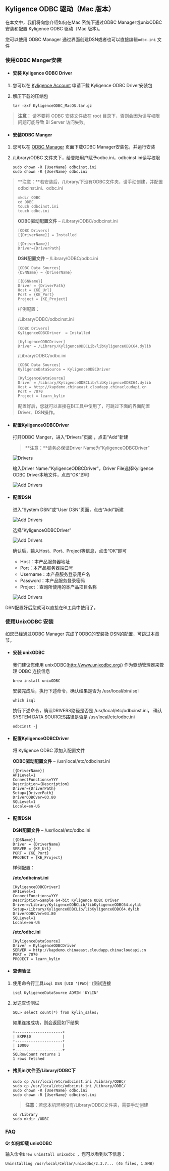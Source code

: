 ## Kyligence ODBC 驱动（Mac 版本）

在本文中，我们将向您介绍如何在Mac 系统下通过ODBC Manager或unixODBC安装和配置 Kyligence ODBC 驱动（Mac 版本)。

您可以使用 ODBC Manager 通过界面创建DSN或者也可以直接编辑`odbc.ini` 文件

### 使用ODBC Manger安装

- #### 安装 Kyligence ODBC Driver 

1. 您可以在 [Kyligence Account](http://account.kyligence.io) 申请下载 Kyligence ODBC Driver安装包

2. 解压下载的压缩包

   ```
   tar -zxf KyligenceODBC_MacOS.tar.gz
   ```

> **注意：** 请不要将 ODBC 安装文件放在 root 目录下，否则会因为读写权限问题可能导致 BI Server 访问失败。

- #### 安装ODBC Manger


1. 您可以在 [ODBC Manager](http://www.odbcmanager.net) 页面下载ODBC Manager安装包，并运行安装

2. /Library/ODBC 文件夹下，给登陆用户赋予odbc.ini，odbcinst.ini读写权限

   ```
   sudo chown -R {UserName} odbcinst.ini
   sudo chown -R {UserName} odbc.ini
   ```

> **注意：**若安装后，/Library/下没有ODBC文件夹，请手动创建，并配置odbcinst.ini、odbc.ini
>
> ```
> mkdir ODBC
> cd ODBC
> touch odbcinst.ini
> touch odbc.ini
> ```
>
> **ODBC驱动配置文件** –  /Library/ODBC/odbcinst.ini
>
> ```
> [ODBC Drivers]
> [{DriverName}] = Installed
> 
> [{DriverName}]
> Driver={DriverPath}
> ```
>
> **DSN配置文件** – /Library/ODBC/odbc.ini 
>
> ```
> [ODBC Data Sources]
> {DSNName} = {DriverName}
> 
> [{DSNName}]
> Driver = {DriverPath}
> Host = {KE_Url}
> Port = {KE_Port}
> Project = {KE_Project}
> ```
>
> 样例配置： 
>
>   /Library/ODBC/odbcinst.ini
>
> ```
> [ODBC Drivers]
> KyligenceODBCDriver  = Installed
> 
> [KyligenceODBCDriver]
> Driver = /Library/KyligenceODBCLib/libKyligenceODBC64.dylib
> ```
>
>   /Library/ODBC/odbc.ini
>
> ```
> [ODBC Data Sources]
> KyligenceDataSource = KyligenceODBCDriver
> 
> [KyligenceDataSource]
> Driver = /Library/KyligenceODBCLib/libKyligenceODBC64.dylib
> Host = http://kapdemo.chinaeast.cloudapp.chinacloudapi.cn
> Port = 7070
> Project = learn_kylin
> ```
>
>   配置好后，您就可以直接在BI工具中使用了，可跳过下面的界面配置Driver、DSN操作。

- #### 配置KyligenceODBCDriver

  打开ODBC Manger，进入“Drivers”页面​ ，点击“Add”新建

  > **注意：**请务必保证Driver Name为“KyligenceODBCDriver”

  ![Drivers](../images/mac_odbc/1.png)

  输入Driver Name:"KyligenceODBCDriver"，Driver File选择Kyligence ODBC Driver本地文件，点击“OK”即可

  ![Add Drivers](../images/mac_odbc/2.png)

- #### 配置DSN

  进入“System DSN”或“User DSN”页面，点击“Add”新建

  ![Add Drivers](../images/mac_odbc/3.png)

  选择“KyligenceODBCDriver”

  ![Add Drivers](../images/mac_odbc/4.png)

  确认后，输入Host、Port、Project等信息，点击“OK”即可

  - Host：本产品服务器地址
  - Port：本产品服务器端口号
  - Username：本产品服务登录用户名
  - Password：本产品服务登录密码
  - Project：查询所使用的本产品项目名称

  ![Add Drivers](../images/mac_odbc/5.png)

DSN配置好后您就可以直接在BI工具中使用了。

### 使用UnixODBC 安装
如您已经通过ODBC Manager 完成了ODBC的安装及 DSN的配置，可跳过本章节。

- #### 安装 unixODBC 

  我们建议您使用 unixODBC(http://www.unixodbc.org/) 作为驱动管理器来管理 ODBC 连接信息​ 

  ```
  brew install unixODBC
  ```

  安装完成后，执行下述命令，确认结果是否为 /usr/local/bin/isql

  ```
  which isql 
  ```

  执行下述命令，确认DRIVERS路径是否是 /usr/local/etc/odbcinst.ini， 确认SYSTEM DATA SOURCES路径是否是 /usr/local/etc/odbc.ini

  ```
  odbcinst -j
  ```

- #### 配置KyligenceODBCDriver

  将 Kyligence ODBC 添加入配置文件

  **ODBC驱动配置文件** –  /usr/local/etc/odbcinst.ini 

  ```
  [{DriverName}]
  APILevel=1
  ConnectFunctions=YYY
  Description={Description}
  Driver={DriverPath}
  Setup={DriverPath}
  DriverODBCVer=03.80
  SQLLevel=1
  Locale=en-US
  ```

- #### 配置DSN

  **DSN配置文件** – /usr/local/etc/odbc.ini 

  ```
  [{DSName}]
  Driver = {DriverName}
  SERVER = {KE_Url}
  PORT = {KE_Port}
  PROJECT = {KE_Project}
  ```

  样例配置： 

  **/etc/odbcinst.ini**

  ```
  [KyligenceODBCDriver]
  APILevel=1
  ConnectFunctions=YYY
  Description=Sample 64-bit Kyligence ODBC Driver
  Driver=/Library/KyligenceODBCLib/libKyligenceODBC64.dylib
  Setup=/Library/KyligenceODBCLib/libKyligenceODBC64.dylib
  DriverODBCVer=03.80
  SQLLevel=1
  Locale=en-US
  ```

  **/etc/odbc.ini**

  ```
  [KyligenceDataSource]
  Driver = KyligenceODBCDriver
  SERVER = http://kapdemo.chinaeast.cloudapp.chinacloudapi.cn
  PORT = 7070
  PROJECT = learn_kylin
  ```

- #### 查询验证

1. 使用命令行工具`isql DSN [UID '[PWD]']`测试连接

   ```
   isql KyligenceDataSource ADMIN 'KYLIN'
   ```

2. 发送查询测试 

   ```
   SQL> select count(*) from kylin_sales;
   ```

   如果连接成功，则会返回如下结果

   ```
   +---------------------+
   | EXPR$0              |
   +---------------------+
   | 10000               |
   +---------------------+
   SQLRowCount returns 1
   1 rows fetched
   ```

- #### 拷贝ini文件至/Library/ODBC下

  ```
  sudo cp /usr/local/etc/odbcinst.ini /Library/ODBC/
  sudo cp /usr/local/etc/odbcinst.ini /Library/ODBC/
  sudo chown -R {UserName} odbc.ini
  sudo chown -R {UserName} odbcinst.ini
  ```

  > **注意**：若您本机环境没有/Library/ODBC文件夹，需要手动创建 

  ```
  cd /Library
  sudo mkdir /ODBC
  ```

### FAQ

**Q: 如何卸载 unixODBC**

输入命令`brew uninstall unixodbc `，您可以看到以下信息：

```
Uninstalling /usr/local/Cellar/unixodbc/2.3.7... (46 files, 1.8MB)
```

